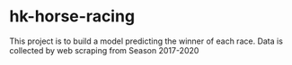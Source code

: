 # hk-horse-racing
This project is to build a model predicting the winner of each race.
Data is collected by web scraping from Season 2017-2020
